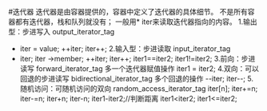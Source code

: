 #迭代器 
迭代器是由容器提供的，容器中定义了迭代器的具体细节。
不是所有容器都有迭代器，栈和队列就没有；
一般用* iter来读取迭代器指向的内容。
1.输出型：步进写入  output_iterator_tag
 * iter = value;
 ++iter;
 iter++;
2.输入型：步进读取  input_iterator_tag
* iter;
iter ->member;
++iter;
iter++;
iter1\==iter2;
iter1!=iter2;
3.前向：步进读写  forward_iterator_tag
多一个迭代器赋值操作
iter1 = iter2;
4.双向：可以回退的步进读写  bidirectional_iterator_tag
多个回退的操作
--iter;
iter--;
5.随机访问：可随机访问的双向  random_access_iterator_tag
 iter[n];
 iter+=n;
 iter-=n;
 iter+n;
 iter-n;
 iter1-iter2;//判断距离
 iter1<iter2;
 iter1<=iter2; 
